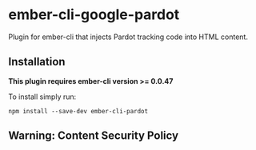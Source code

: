 # ember-cli-google-pardot

Plugin for ember-cli that injects Pardot tracking code into HTML content.

## Installation

**This plugin requires ember-cli version >= 0.0.47**

To install simply run:

```
npm install --save-dev ember-cli-pardot
```

## Warning: Content Security Policy

